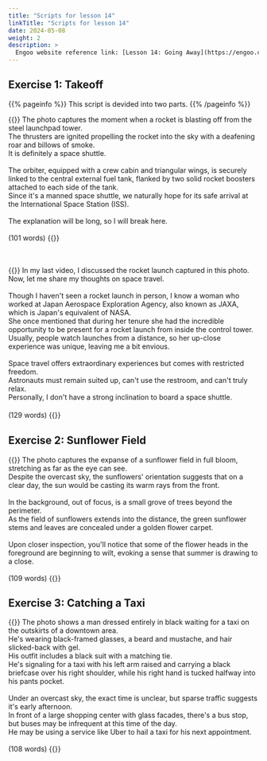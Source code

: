 ```yaml
---
title: "Scripts for lesson 14"
linkTitle: "Scripts for lesson 14"
date: 2024-05-08
weight: 2
description: >
  Engoo website reference link: [Lesson 14: Going Away](https://engoo.com/app/lessons/describing-pictures-intermediate-describing-pictures-going-away/3uPstD0vEee640c1XLxW8w?category_id=P_HriMOnEeifo0O-yMP42w&course_id=ZZasjsOnEeiHZVOMC0VfdA)
---
```


## Exercise 1: Takeoff

{{% pageinfo %}}
This script is devided into two parts.
{{% /pageinfo %}}

{{<card header="**1st script**">}}
The photo captures the moment when a rocket is blasting off from the steel launchpad tower.<br/>
The thrusters are ignited propelling the rocket into the sky with a deafening roar and billows of smoke.<br/>
It is definitely a space shuttle.<br/>
<br/>
The orbiter, equipped with a crew cabin and triangular wings, is securely linked to the central external fuel tank, flanked by two solid rocket boosters attached to each side of the tank.<br/>
Since it's a manned space shuttle, we naturally hope for its safe arrival at the International Space Station (ISS).<br/>
<br/>
The explanation will be long, so I will break here.<br/>
<br/>
(101 words)
{{</card>}}

　

{{<card header="**2nd script**">}}
In my last video, I discussed the rocket launch captured in this photo. <br/>
Now, let me share my thoughts on space travel. <br/>
<br/>
Though I haven't seen a rocket launch in person, I know a woman who worked at Japan Aerospace Exploration Agency, also known as JAXA, which is Japan's equivalent of NASA.<br/>
She once mentioned that during her tenure she had the incredible opportunity to be present for a rocket launch from inside the control tower. <br/>
Usually, people watch launches from a distance, so her up-close experience was unique, leaving me a bit envious.<br/>
<br/>
Space travel offers extraordinary experiences but comes with restricted freedom. <br/>
Astronauts must remain suited up, can't use the restroom, and can't truly relax.<br/>
Personally, I don't have a strong inclination to board a space shuttle.<br/>
<br/>
(129 words)
{{</card>}}
　

## Exercise 2: Sunflower Field

{{<card header="**Script**">}}
The photo captures the expanse of a sunflower field in full bloom, stretching as far as the eye can see.<br/>
Despite the overcast sky, the sunflowers' orientation suggests that on a clear day, the sun would be casting its warm rays from the front.<br/>
<br/>
In the background, out of focus, is a small grove of trees beyond the perimeter.<br/>
As the field of sunflowers extends into the distance, the green sunflower stems and leaves are concealed under a golden flower carpet.<br/>
<br/>
Upon closer inspection, you'll notice that some of the flower heads in the foreground are beginning to wilt, evoking a sense that summer is drawing to a close.<br/>
<br/>
(109 words)
{{</card>}}

## Exercise 3: Catching a Taxi

{{<card header="**Script**">}}
The photo shows a man dressed entirely in black waiting for a taxi on the outskirts of a downtown area. <br/>
He's wearing black-framed glasses, a beard and mustache, and hair slicked-back with gel. <br/>
His outfit includes a black suit with a matching tie. <br/>
He's signaling for a taxi with his left arm raised and carrying a black briefcase over his right shoulder, while his right hand is tucked halfway into his pants pocket.<br/>
<br/>
Under an overcast sky, the exact time is unclear, but sparse traffic suggests it's early afternoon. <br/>
In front of a large shopping center with glass facades, there's a bus stop, but buses may be infrequent at this time of the day.<br/>
He may be using a service like Uber to hail a taxi for his next appointment.<br/>
<br/>
(108 words)
{{</card>}}
